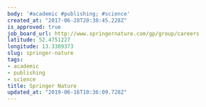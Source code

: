 ```yaml
---
body: '#academic #publishing; #science'
created_at: "2017-06-28T20:38:45.228Z"
is_approved: true
job_board_url: http://www.springernature.com/gp/group/careers
latitude: 52.4751227
longitude: 13.3389373
slug: springer-nature
tags:
- academic
- publishing
- science
title: Springer Nature
updated_at: "2019-06-16T10:36:09.728Z"
---
```

